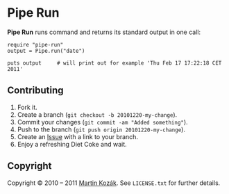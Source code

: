 Pipe Run
===============

**Pipe Run** runs command and returns its standard output in one call:

    require "pipe-run"
    output = Pipe.run("date")
    
    puts output     # will print out for example 'Thu Feb 17 17:22:18 CET 2011'
    
Contributing
------------

1. Fork it.
2. Create a branch (`git checkout -b 20101220-my-change`).
3. Commit your changes (`git commit -am "Added something"`).
4. Push to the branch (`git push origin 20101220-my-change`).
5. Create an [Issue][2] with a link to your branch.
6. Enjoy a refreshing Diet Coke and wait.

Copyright
---------

Copyright &copy; 2010 &ndash; 2011 [Martin Kozák][3]. See `LICENSE.txt` for
further details.

[2]: http://github.com/martinkozak/qrpc/issues
[3]: http://www.martinkozak.net/
